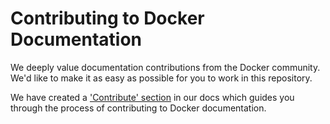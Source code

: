 # Contributing to Docker Documentation

We deeply value documentation contributions from the Docker community. We'd like to make it as easy
as possible for you to work in this repository. 

We have created a ['Contribute' section](https://docs.docker.com/contribute/overview/) in our docs which guides you through the process of contributing to Docker documentation.
